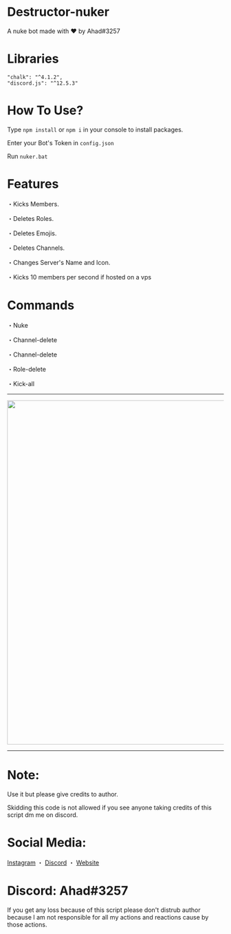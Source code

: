 # Destructor-nuker
A nuke bot made with ❤ by Ahad#3257

# Libraries
    "chalk": "^4.1.2",
    "discord.js": "^12.5.3"

# How To Use?
Type `npm install` or `npm i` in your console to install packages.

Enter your Bot's Token in `config.json` 

Run `nuker.bat`

# Features
・Kicks Members.

・Deletes Roles.

・Deletes Emojis.

・Deletes Channels.

・Changes Server's Name and Icon.

・Kicks 10 members per second if hosted on a vps

# Commands
・Nuke

・Channel-delete

・Channel-delete

・Role-delete

・Kick-all

***

<p align="center"><img width="800px" src="https://cdn.discordapp.com/attachments/937716602592436244/952861415939661906/unknown.png"/></p>

***
# Note:
Use it but please give credits to author.

Skidding this code is not allowed if you see anyone taking credits of this script dm me on discord.

# Social Media:
[Instagram](https://www.instagram.com/ahadnoor._) ・
[Discord](https://discord.gg/Ncsc5pRNgf) ・
[Website](https://www.itscruel.cf/) 

# Discord: Ahad#3257
If you get any loss because of this script please don't distrub author because I am not responsible for all my actions and reactions cause by those actions.


